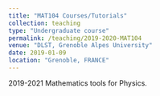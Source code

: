 ```yaml
---
title: "MAT104 Courses/Tutorials"
collection: teaching
type: "Undergraduate course"
permalink: /teaching/2019-2020-MAT104
venue: "DLST, Grenoble Alpes University"
date: 2019-01-09
location: "Grenoble, FRANCE"
---
```

2019-2021
Mathematics tools for Physics. 
